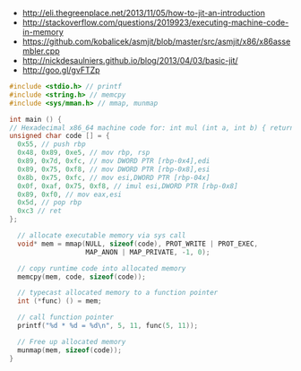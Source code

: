 
- http://eli.thegreenplace.net/2013/11/05/how-to-jit-an-introduction
- http://stackoverflow.com/questions/2019923/executing-machine-code-in-memory
- https://github.com/kobalicek/asmjit/blob/master/src/asmjit/x86/x86assembler.cpp
- http://nickdesaulniers.github.io/blog/2013/04/03/basic-jit/
- http://goo.gl/gvFTZp

```c
#include <stdio.h> // printf
#include <string.h> // memcpy
#include <sys/mman.h> // mmap, munmap

int main () {
// Hexadecimal x86_64 machine code for: int mul (int a, int b) { return a * b; }
unsigned char code [] = {
  0x55, // push rbp
  0x48, 0x89, 0xe5, // mov rbp, rsp
  0x89, 0x7d, 0xfc, // mov DWORD PTR [rbp-0x4],edi
  0x89, 0x75, 0xf8, // mov DWORD PTR [rbp-0x8],esi
  0x8b, 0x75, 0xfc, // mov esi,DWORD PTR [rbp-04x]
  0x0f, 0xaf, 0x75, 0xf8, // imul esi,DWORD PTR [rbp-0x8]
  0x89, 0xf0, // mov eax,esi
  0x5d, // pop rbp
  0xc3 // ret
};

  // allocate executable memory via sys call
  void* mem = mmap(NULL, sizeof(code), PROT_WRITE | PROT_EXEC,
                   MAP_ANON | MAP_PRIVATE, -1, 0);

  // copy runtime code into allocated memory
  memcpy(mem, code, sizeof(code));

  // typecast allocated memory to a function pointer
  int (*func) () = mem;

  // call function pointer
  printf("%d * %d = %d\n", 5, 11, func(5, 11));

  // Free up allocated memory
  munmap(mem, sizeof(code));
}
```
